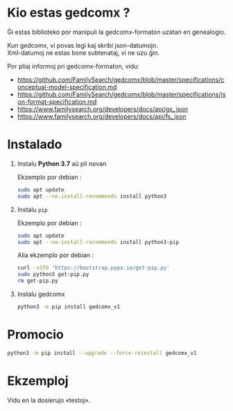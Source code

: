 
# Kio estas gedcomx ?
Ĝi estas biblioteko por manipuli la gedcomx-formaton uzatan en genealogio.

Kun gedcomx, vi povas legi kaj skribi json-datumojn.  
Xml-datumoj ne estas bone subtenataj, vi ne uzu ĝin.

Por pliaj informoj pri gedcomx-formaton, vidu:
* <https://github.com/FamilySearch/gedcomx/blob/master/specifications/conceptual-model-specification.md>
* <https://github.com/FamilySearch/gedcomx/blob/master/specifications/json-format-specification.md>
* <https://www.familysearch.org/developers/docs/api/gx_json>
* <https://www.familysearch.org/developers/docs/api/fs_json>

# Instalado

1. Instalu **Python 3.7** aŭ pli novan
  
    Ekzemplo por debian :
    ```sh
    sudo apt update
    sudo apt --no-install-recommends install python3
    ```

2. Instalu `pip`
  
    Ekzemplo por debian :
    ```sh
    sudo apt update
    sudo apt --no-install-recommends install python3-pip
    ```

    Alia ekzemplo por debian :
    ```sh
    curl -sSfO 'https://bootstrap.pypa.io/get-pip.py'
    sudo python3 get-pip.py
    rm get-pip.py
    ```

3. Instalu gedcomx
    ```sh
    python3 -m pip install gedcomx_v1
    ```

# Promocio

```sh
python3 -m pip install --upgrade --force-reinstall gedcomx_v1
```

# Ekzemploj

Vidu en la dosierujo «testoj».
